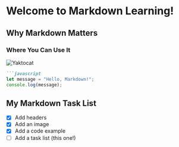 # Welcome to Markdown Learning!

## Why Markdown Matters

### Where You Can Use It

![Yaktocat](https://octodex.github.com/images/yaktocat.png)

```markdown
```javascript
let message = "Hello, Markdown!";
console.log(message);
```
## My Markdown Task List

- [x] Add headers
- [x] Add an image
- [x] Add a code example
- [ ] Add a task list (this one!)
